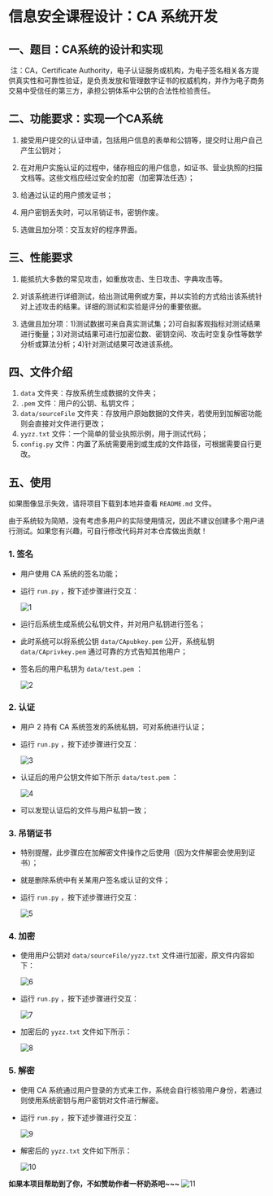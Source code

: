 # 信息安全课程设计：CA 系统开发

## 一、题目：CA系统的设计和实现

​        注：CA，Certificate Authority，电子认证服务或机构，为电子签名相关各方提供真实性和可靠性验证，是负责发放和管理数字证书的权威机构，并作为电子商务交易中受信任的第三方，承担公钥体系中公钥的合法性检验责任。

## 二、功能要求：实现一个CA系统

1. 接受用户提交的认证申请，包括用户信息的表单和公钥等，提交时让用户自己产生公钥对；

2. 在对用户实施认证的过程中，储存相应的用户信息，如证书、营业执照的扫描文档等。这些文档应经过安全的加密（加密算法任选）；

3. 给通过认证的用户颁发证书；

4. 用户密钥丢失时，可以吊销证书，密钥作废。

5. 选做且加分项：交互友好的程序界面。

## 三、性能要求

1. 能抵抗大多数的常见攻击，如重放攻击、生日攻击、字典攻击等。

2. 对该系统进行详细测试，给出测试用例或方案，并以实验的方式给出该系统针对上述攻击的结果。详细的测试和实验是评分的重要依据。

3. 选做且加分项：1)测试数据可来自真实测试集；2)可自拟客观指标对测试结果进行衡量；3)对测试结果可进行加密位数、密钥空间、攻击时空复杂性等数学分析或算法分析；4)针对测试结果可改进该系统。

## 四、文件介绍

1. `data` 文件夹：存放系统生成数据的文件夹；
2. `.pem` 文件：用户的公钥、私钥文件；
3. `data/sourceFile` 文件夹：存放用户原始数据的文件夹，若使用到加解密功能则会直接对文件进行更改；
4. `yyzz.txt` 文件：一个简单的营业执照示例，用于测试代码；
5. `config.py` 文件：内置了系统需要用到或生成的文件路径，可根据需要自行更改。

## 五、使用

如果图像显示失效，请将项目下载到本地并查看 `README.md` 文件。

由于系统较为简陋，没有考虑多用户的实际使用情况，因此不建议创建多个用户进行测试。如果您有兴趣，可自行修改代码并对本仓库做出贡献！

### 1. 签名

* 用户使用 CA 系统的签名功能；

* 运行 `run.py` ，按下述步骤进行交互：

  ![1](picture/1.png)

* 运行后系统生成系统公私钥文件，并对用户私钥进行签名；

* 此时系统可以将系统公钥 `data/CApubkey.pem` 公开，系统私钥 `data/CAprivkey.pem` 通过可靠的方式告知其他用户；

* 签名后的用户私钥为 `data/test.pem` ：

  ![2](picture/2.png)

### 2. 认证

* 用户 2 持有 CA 系统签发的系统私钥，可对系统进行认证；

* 运行 `run.py` ，按下述步骤进行交互：

  ![3](picture/3.png)

* 认证后的用户公钥文件如下所示 `data/test.pem` ：

  ![4](picture/4.png)

* 可以发现认证后的文件与用户私钥一致；

### 3. 吊销证书

* 特别提醒，此步骤应在加解密文件操作之后使用（因为文件解密会使用到证书）；

* 就是删除系统中有关某用户签名或认证的文件；

* 运行 `run.py` ，按下述步骤进行交互：

  ![5](picture/5.png)

### 4. 加密

* 使用用户公钥对 `data/sourceFile/yyzz.txt` 文件进行加密，原文件内容如下：

  ![6](picture/6.png)

* 运行 `run.py` ，按下述步骤进行交互：

  ![7](picture/7.png)

* 加密后的 `yyzz.txt` 文件如下所示：

  ![8](picture/8.png)

### 5. 解密

* 使用 CA 系统通过用户登录的方式来工作，系统会自行核验用户身份，若通过则使用系统密钥与用户密钥对文件进行解密。

* 运行 `run.py` ，按下述步骤进行交互：

  ![9](picture/9.png)

* 解密后的 `yyzz.txt` 文件如下所示：

  ![10](picture/10.png)
  
**如果本项目帮助到了你，不如赞助作者一杯奶茶吧~~~**
![11](picture/11.png)
